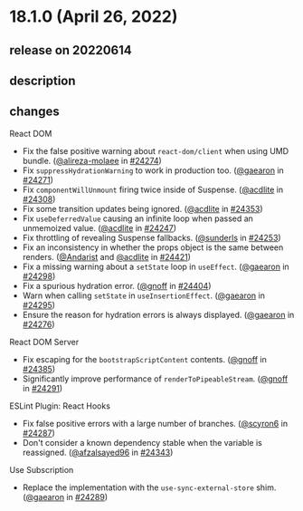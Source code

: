 # 18.1.0 (April 26, 2022)

## release on 20220614

## description

## changes

React DOM

* Fix the false positive warning about <code>react-dom/client</code> when using UMD bundle. (<a href="https://github.com/alireza-molaee">@alireza-molaee</a> in <a href="https://github.com/facebook/react/pull/24274" data-hovercard-type="pull_request" data-hovercard-url="/facebook/react/pull/24274/hovercard">#24274</a>)
* Fix <code>suppressHydrationWarning</code> to work in production too. (<a href="https://github.com/gaearon">@gaearon</a> in <a href="https://github.com/facebook/react/pull/24271" data-hovercard-type="pull_request" data-hovercard-url="/facebook/react/pull/24271/hovercard">#24271</a>)
* Fix <code>componentWillUnmount</code> firing twice inside of Suspense. (<a href="https://github.com/acdlite">@acdlite</a> in <a href="https://github.com/facebook/react/pull/24308" data-hovercard-type="pull_request" data-hovercard-url="/facebook/react/pull/24308/hovercard">#24308</a>)
* Fix some transition updates being ignored. (<a href="https://github.com/acdlite">@acdlite</a> in <a href="https://github.com/facebook/react/pull/24353" data-hovercard-type="pull_request" data-hovercard-url="/facebook/react/pull/24353/hovercard">#24353</a>)
* Fix <code>useDeferredValue</code> causing an infinite loop when passed an unmemoized value. (<a href="https://github.com/acdlite">@acdlite</a> in <a href="https://github.com/facebook/react/pull/24247" data-hovercard-type="pull_request" data-hovercard-url="/facebook/react/pull/24247/hovercard">#24247</a>)
* Fix throttling of revealing Suspense fallbacks. (<a href="https://github.com/sunderls">@sunderls</a> in <a href="https://github.com/facebook/react/pull/24253" data-hovercard-type="pull_request" data-hovercard-url="/facebook/react/pull/24253/hovercard">#24253</a>)
* Fix an inconsistency in whether the props object is the same between renders. (<a href="https://github.com/Andarist">@Andarist</a> and <a href="https://github.com/acdlite">@acdlite</a> in <a href="https://github.com/facebook/react/pull/24421" data-hovercard-type="pull_request" data-hovercard-url="/facebook/react/pull/24421/hovercard">#24421</a>)
* Fix a missing warning about a <code>setState</code> loop in <code>useEffect</code>. (<a href="https://github.com/gaearon">@gaearon</a> in <a href="https://github.com/facebook/react/pull/24298" data-hovercard-type="pull_request" data-hovercard-url="/facebook/react/pull/24298/hovercard">#24298</a>)
* Fix a spurious hydration error. (<a href="https://github.com/gnoff">@gnoff</a> in <a href="https://github.com/facebook/react/pull/24404" data-hovercard-type="pull_request" data-hovercard-url="/facebook/react/pull/24404/hovercard">#24404</a>)
* Warn when calling <code>setState</code> in <code>useInsertionEffect</code>. (<a href="https://github.com/gaearon">@gaearon</a> in <a href="https://github.com/facebook/react/pull/24295" data-hovercard-type="pull_request" data-hovercard-url="/facebook/react/pull/24295/hovercard">#24295</a>)
* Ensure the reason for hydration errors is always displayed. (<a href="https://github.com/gaearon">@gaearon</a> in <a href="https://github.com/facebook/react/pull/24276" data-hovercard-type="pull_request" data-hovercard-url="/facebook/react/pull/24276/hovercard">#24276</a>)

React DOM Server

* Fix escaping for the <code>bootstrapScriptContent</code> contents. (<a href="https://github.com/gnoff">@gnoff</a> in <a href="https://github.com/facebook/react/pull/24385" data-hovercard-type="pull_request" data-hovercard-url="/facebook/react/pull/24385/hovercard">#24385</a>)
* Significantly improve performance of <code>renderToPipeableStream</code>. (<a href="https://github.com/gnoff">@gnoff</a> in <a href="https://github.com/facebook/react/pull/24291" data-hovercard-type="pull_request" data-hovercard-url="/facebook/react/pull/24291/hovercard">#24291</a>)

ESLint Plugin: React Hooks

* Fix false positive errors with a large number of branches. (<a href="https://github.com/scyron6">@scyron6</a> in <a href="https://github.com/facebook/react/pull/24287" data-hovercard-type="pull_request" data-hovercard-url="/facebook/react/pull/24287/hovercard">#24287</a>)
* Don't consider a known dependency stable when the variable is reassigned. (<a href="https://github.com/afzalsayed96">@afzalsayed96</a> in <a href="https://github.com/facebook/react/pull/24343" data-hovercard-type="pull_request" data-hovercard-url="/facebook/react/pull/24343/hovercard">#24343</a>)

Use Subscription

* Replace the implementation with the <code>use-sync-external-store</code> shim. (<a href="https://github.com/gaearon">@gaearon</a> in <a href="https://github.com/facebook/react/pull/24289" data-hovercard-type="pull_request" data-hovercard-url="/facebook/react/pull/24289/hovercard">#24289</a>)

